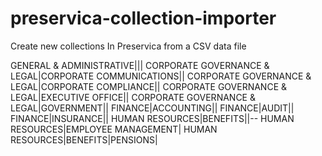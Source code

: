 # preservica-collection-importer
Create new collections In Preservica from a CSV data file


GENERAL & ADMINISTRATIVE|||
CORPORATE GOVERNANCE & LEGAL|CORPORATE COMMUNICATIONS||
CORPORATE GOVERNANCE & LEGAL|CORPORATE COMPLIANCE||
CORPORATE GOVERNANCE & LEGAL|EXECUTIVE OFFICE||
CORPORATE GOVERNANCE & LEGAL|GOVERNMENT||
FINANCE|ACCOUNTING||
FINANCE|AUDIT||
FINANCE|INSURANCE||
HUMAN RESOURCES|BENEFITS||--
HUMAN RESOURCES|EMPLOYEE MANAGEMENT|
HUMAN RESOURCES|BENEFITS|PENSIONS|

